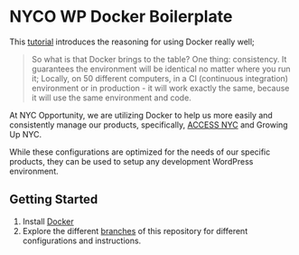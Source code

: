 # NYCO WP Docker Boilerplate
This [tutorial](https://codeable.io/wordpress-developers-intro-docker/) introduces
the reasoning for using Docker really well;

> So what is that Docker brings to the table? One thing: consistency. It guarantees
> the environment will be identical no matter where you run it; Locally, on 50 different
> computers, in a CI (continuous integration) environment or in production - it will
> work exactly the same, because it will use the same environment and code.

At NYC Opportunity, we are utilizing Docker to help us more easily and consistently manage our products,
specifically, [ACCESS NYC](https://github.com/CityOfNewYork/ACCESS-NYC) and Growing Up NYC.

While these configurations are optimized for the needs of our specific products, they can be used to setup any development WordPress environment.

## Getting Started
1. Install [Docker](https://docs.docker.com/engine/installation/)
2. Explore the different [branches](https://github.com/CityOfNewYork/nyco-wp-docker-boilerplate/branches) of this repository for different configurations and instructions.
